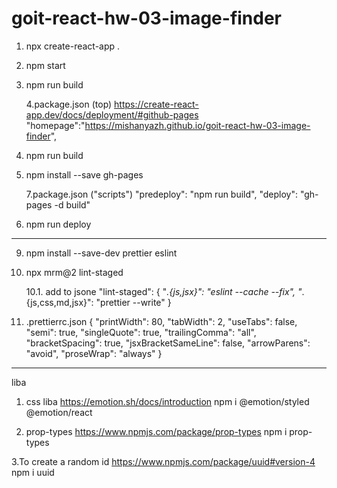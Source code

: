 # goit-react-hw-03-image-finder

1. npx create-react-app .

2. npm start

3. npm run build

   4.package.json (top)
   https://create-react-app.dev/docs/deployment/#github-pages
   "homepage":"https://mishanyazh.github.io/goit-react-hw-03-image-finder",

4. npm run build

5. npm install --save gh-pages

   7.package.json ("scripts") "predeploy": "npm run build", "deploy": "gh-pages
   -d build"

6. npm run deploy

---

9.  npm install --save-dev prettier eslint

10. npx mrm@2 lint-staged

    10.1. add to jsone "lint-staged": { "_.{js,jsx}": "eslint --cache --fix",
    "_.{js,css,md,jsx}": "prettier --write" }

11. .prettierrc.json { "printWidth": 80, "tabWidth": 2, "useTabs": false,
    "semi": true, "singleQuote": true, "trailingComma": "all", "bracketSpacing":
    true, "jsxBracketSameLine": false, "arrowParens": "avoid", "proseWrap":
    "always" }

---

liba

1. css liba https://emotion.sh/docs/introduction npm i @emotion/styled
   @emotion/react

2. prop-types https://www.npmjs.com/package/prop-types npm i prop-types

3.To create a random id https://www.npmjs.com/package/uuid#version-4 npm i uuid
